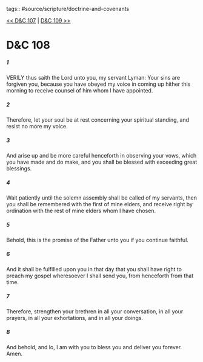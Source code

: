 tags:: #source/scripture/doctrine-and-covenants

[<< D&C 107](source/scripture/doctrine-and-covenants/D&C_107.md) | [D&C 109 >>](source/scripture/doctrine-and-covenants/D&C_109.md)

# D&C 108

##### 1

VERILY thus saith the Lord unto you, my servant Lyman: Your sins are forgiven you, because you have obeyed my voice in coming up hither this morning to receive counsel of him whom I have appointed.

##### 2

Therefore, let your soul be at rest concerning your spiritual standing, and resist no more my voice.

##### 3

And arise up and be more careful henceforth in observing your vows, which you have made and do make, and you shall be blessed with exceeding great blessings.

##### 4

Wait patiently until the solemn assembly shall be called of my servants, then you shall be remembered with the first of mine elders, and receive right by ordination with the rest of mine elders whom I have chosen.

##### 5

Behold, this is the promise of the Father unto you if you continue faithful.

##### 6

And it shall be fulfilled upon you in that day that you shall have right to preach my gospel wheresoever I shall send you, from henceforth from that time.

##### 7

Therefore, strengthen your brethren in all your conversation, in all your prayers, in all your exhortations, and in all your doings.

##### 8

And behold, and lo, I am with you to bless you and deliver you forever. Amen.
